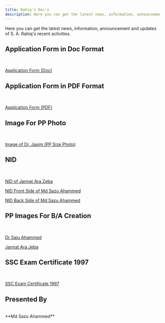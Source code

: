 ```yaml
---
title: Rahiq's Doc's
description: Here you can get the latest news, information, announcement and updates of S. A. Rahiq's recent activities.
---
```

<p>Here you can get the latest news, information, announcement and updates of S. A. Rahiq's recent activities.</p>

## Application Form in Doc Format
<br>
<p><a href="img/dr-shaheen.doc" target="_blank">Application Form (Doc)</a></p>

## Application Form in PDF Format
<br>
<p><a href="img/dr-shaheen.pdf" target="_blank" title="Application Form (PDF)">Application Form (PDF)</a></p>

## <strong>Image For PP Photo</strong>
<br>
<p><a href="img/jasim.jpg">Image of Dr. Jasim (PP Size Photo)</a></p>

## NID
<br>
<p><a href="img/nid-JannatAraZeba.pdf">NID of Jannat Ara Zeba</a></p>

<p><a href="img/sazu-ahammed-nid.jpg">NID Front Side of Md Sazu Ahammed</a></p>

<p><a href="img/sazu-ahammed-nid-backside.jpg">NID Back Side of Md Sazu Ahammed</a></p>

## PP Images For B/A Creation
<br>
<p><a href="img/dr-saju.jpg" target="_blank">Dr Saju Ahammed</a></p>

<a href="img/jeba.jpg" target="_blank">Jannat Ara Jeba</a>

## SSC Exam Certificate 1997
<br>
<p><a href="img/ssc-exam-certificate.jpg" target="_blank">SSC Exam Certificate 1997</a></p>

## Presented By
<br>
**Md Sazu Ahammed**
